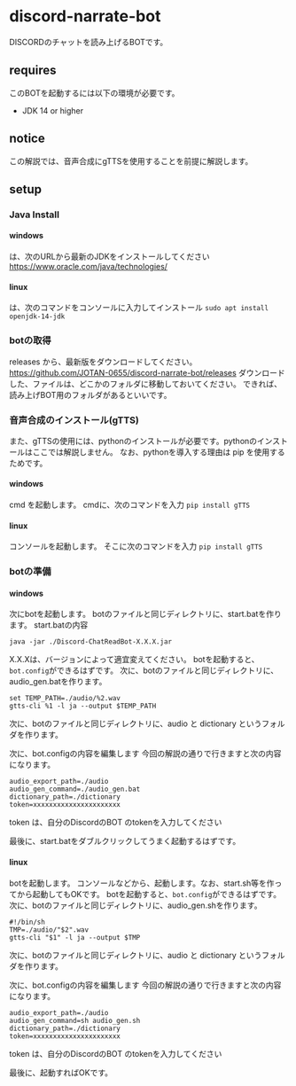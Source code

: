 # discord-narrate-bot
DISCORDのチャットを読み上げるBOTです。

## requires
このBOTを起動するには以下の環境が必要です。
- JDK 14 or higher

## notice
この解説では、音声合成にgTTSを使用することを前提に解説します。

## setup
### Java Install
#### windows
は、次のURLから最新のJDKをインストールしてください
https://www.oracle.com/java/technologies/
#### linux
は、次のコマンドをコンソールに入力してインストール
`sudo apt install openjdk-14-jdk`

### botの取得
releases から、最新版をダウンロードしてください。
https://github.com/JOTAN-0655/discord-narrate-bot/releases
ダウンロードした、ファイルは、どこかのフォルダに移動しておいてください。
できれば、読み上げBOT用のフォルダがあるといいです。

### 音声合成のインストール(gTTS)
また、gTTSの使用には、pythonのインストールが必要です。pythonのインストールはここでは解説しません。
なお、pythonを導入する理由は pip を使用するためです。
#### windows
cmd を起動します。
cmdに、次のコマンドを入力
`pip install gTTS`
#### linux
コンソールを起動します。
そこに次のコマンドを入力
`pip install gTTS`

### botの準備
#### windows
次にbotを起動します。
botのファイルと同じディレクトリに、start.batを作ります。
start.batの内容
```
java -jar ./Discord-ChatReadBot-X.X.X.jar
```
X.X.Xは、バージョンによって適宜変えてください。
botを起動すると、`bot.config`ができるはずです。
次に、botのファイルと同じディレクトリに、audio_gen.batを作ります。
```
set TEMP_PATH=./audio/%2.wav
gtts-cli %1 -l ja --output $TEMP_PATH
```
次に、botのファイルと同じディレクトリに、audio と dictionary というフォルダを作ります。

次に、bot.configの内容を編集します
今回の解説の通りで行きますと次の内容になります。
```
audio_export_path=./audio
audio_gen_command=./audio_gen.bat
dictionary_path=./dictionary
token=xxxxxxxxxxxxxxxxxxxxxx
```
token は、自分のDiscordのBOT のtokenを入力してください

最後に、start.batをダブルクリックしてうまく起動するはずです。

#### linux
botを起動します。
コンソールなどから、起動します。なお、start.sh等を作ってから起動してもOKです。
botを起動すると、`bot.config`ができるはずです。
次に、botのファイルと同じディレクトリに、audio_gen.shを作ります。
```
#!/bin/sh
TMP=./audio/"$2".wav
gtts-cli "$1" -l ja --output $TMP
```
次に、botのファイルと同じディレクトリに、audio と dictionary というフォルダを作ります。

次に、bot.configの内容を編集します
今回の解説の通りで行きますと次の内容になります。
```
audio_export_path=./audio
audio_gen_command=sh audio_gen.sh
dictionary_path=./dictionary
token=xxxxxxxxxxxxxxxxxxxxxx
```
token は、自分のDiscordのBOT のtokenを入力してください

最後に、起動すればOKです。
